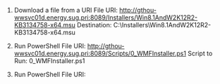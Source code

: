 1. Download a file from a URI
    File URI: http://gthou-wwsvc01d.energy.sug.pri:8089/Installers/Win8.1AndW2K12R2-KB3134758-x64.msu
    Destination: C:\Installers\Win8.1AndW2K12R2-KB3134758-x64.msu
    
2. Run PowerShell
    File URI: http://gthou-wwsvc01d.energy.sug.pri:8089/Scripts/0_WMFInstaller.ps1
    Script to Run: 0_WMFInstaller.ps1

3. Run PowerShell
    File URI: 